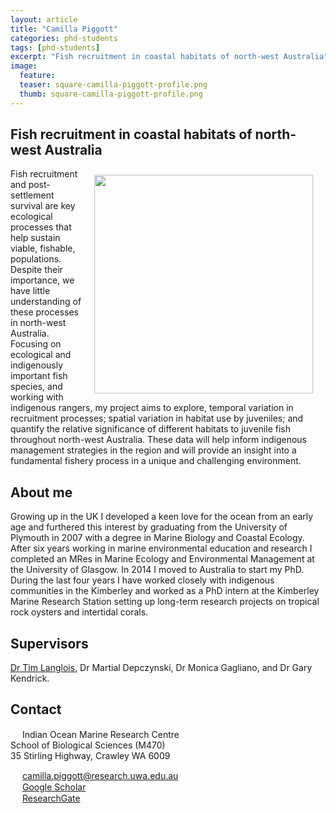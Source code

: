 ```yaml
---
layout: article
title: "Camilla Piggott"
categories: phd-students
tags: [phd-students]
excerpt: "Fish recruitment in coastal habitats of north-west Australia"
image:
  feature: 
  teaser: square-camilla-piggott-profile.png
  thumb: square-camilla-piggott-profile.png
---
```

## Fish recruitment in coastal habitats of north-west Australia
<img src='/images/square-camilla-piggott-profile.png' align='right' width="350" hspace="20" vspace="10">
Fish recruitment and post-settlement survival are key ecological processes that help sustain viable, fishable, populations. Despite their importance, we have little understanding of these processes in north-west Australia. Focusing on ecological and indigenously important fish species, and working with indigenous rangers, my project aims to explore, temporal variation in recruitment processes; spatial variation in habitat use by juveniles; and quantify the relative significance of different habitats to juvenile fish throughout north-west Australia. These data will help inform indigenous management strategies in the region and will provide an insight into a fundamental fishery process in a unique and challenging environment. 

## About me
Growing up in the UK I developed a keen love for the ocean from an early age and furthered this interest by graduating from the University of Plymouth in 2007 with a degree in Marine Biology and Coastal Ecology. After six years working in marine environmental education and research I completed an MRes in Marine Ecology and Environmental Management at the University of Glasgow. In 2014 I moved to Australia to start my PhD. During the last four years I have worked closely with indigenous communities in the Kimberley and worked as a PhD intern at the Kimberley Marine Research Station setting up long-term research projects on tropical rock oysters and intertidal corals.

## Supervisors
[Dr Tim Langlois](https://uwamegfisheries.github.io/researchers/tim-langlois/ "Tim Langlois"), Dr Martial Depczynski, Dr Monica Gagliano, and Dr Gary Kendrick.

## Contact
<img src='/images/icons/building-regular.svg' width="15px"> Indian Ocean Marine Research Centre <br>
School of Biological Sciences (M470)<br>
35 Stirling Highway, Crawley WA 6009

<img src='/images/icons/envelope-regular.svg' width="15px"> <a href="mailto:camilla.piggott@research.uwa.edu.au ">camilla.piggott@research.uwa.edu.au </a><br>
<img src='/images/icons/google-brands.svg' width="15px"> <a href="https://scholar.google.com/citations?hl=en&view_op=list_works&authuser=2&gmla=AJsN-F6SSOss6B5B00lVgV2H7Nub_UdW924_bkVYyFG6d929RJTkwhZok5Ap7kp5pXia4t4RAg6Vv1qrpB1zhchiSgBU-umq_g&user=jbDLExEAAAAJ">Google Scholar</a><br>
<img src='/images/icons/researchgate-brands.svg' width="15px"> <a href="https://www.researchgate.net/profile/Camilla_Piggott"> ResearchGate</a><br>
